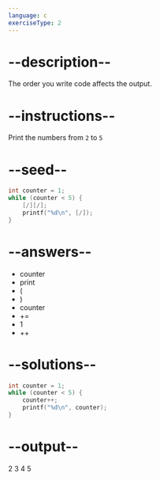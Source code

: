 ```yaml
---
language: c
exerciseType: 2
---
```


# --description--

The order you write code affects the output.

# --instructions--

Print the numbers from `2` to `5`

# --seed--

```c
int counter = 1;
while (counter < 5) {
    [/][/];
    printf("%d\n", [/]);
}
```

# --answers--

- counter
- print
- (
- )
- counter
-  += 
- 1
- ++

# --solutions--

```c
int counter = 1;
while (counter < 5) {
    counter++;
    printf("%d\n", counter);
}
```

# --output--

2
3
4
5
